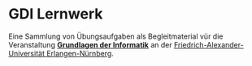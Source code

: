 # GDI Lernwerk

Eine Sammlung von Übungsaufgaben als Begleitmaterial vür die Veranstaltung [**Grundlagen der Informatik**](https://gdi.cs.fau.de/livecompile/uebersicht.html) an der [Friedrich-Alexander-Universität Erlangen-Nürnberg](https://fau.de).